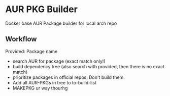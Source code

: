 # AUR PKG Builder

Docker base AUR Package builder for local arch repo

## Workflow

Provided: Package name

* search AUR for package (exact match only!)
* build dependency tree (also search with provided, then there is no exact match)
* prioritize packages in official repos. Don't build them.
* Add all AUR-PKGs in tree to to-build-list
* MAKEPKG ur way thourhg


